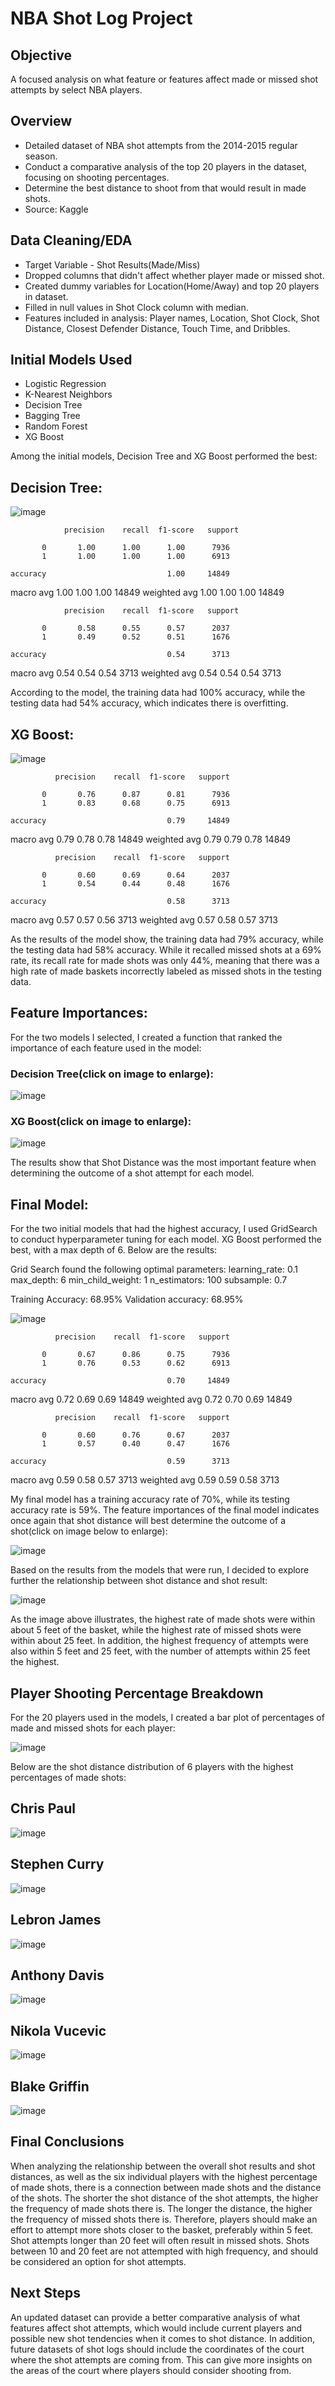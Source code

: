 # NBA Shot Log Project

## Objective

A focused analysis on what feature or features affect made or missed shot attempts by select NBA players. 

## Overview

* Detailed dataset of NBA shot attempts from the 2014-2015 regular season.
* Conduct a comparative analysis of the top 20 players in the dataset, focusing on shooting percentages.
* Determine the best distance to shoot from that would result in made shots.
* Source: Kaggle

## Data Cleaning/EDA

* Target Variable - Shot Results(Made/Miss)
* Dropped columns that didn't affect whether player made or missed shot.
* Created dummy variables for Location(Home/Away) and top 20 players in dataset.
* Filled in null values in Shot Clock column with median.
* Features included in analysis: Player names, Location, Shot Clock, Shot Distance, Closest Defender Distance, Touch Time, and Dribbles.

## Initial Models Used

* Logistic Regression
* K-Nearest Neighbors
* Decision Tree
* Bagging Tree
* Random Forest
* XG Boost

Among the initial models, Decision Tree and XG Boost performed the best: 

## Decision Tree:

![image](https://user-images.githubusercontent.com/77416319/135018466-58bf27cd-4dc9-4ae6-a052-51e24fe789bb.png)

                precision    recall  f1-score   support

           0       1.00      1.00      1.00      7936
           1       1.00      1.00      1.00      6913

    accuracy                           1.00     14849
   macro avg       1.00      1.00      1.00     14849
weighted avg       1.00      1.00      1.00     14849

                precision    recall  f1-score   support

           0       0.58      0.55      0.57      2037
           1       0.49      0.52      0.51      1676

    accuracy                           0.54      3713
   macro avg       0.54      0.54      0.54      3713
weighted avg       0.54      0.54      0.54      3713

According to the model, the training data had 100% accuracy, while the testing data had 54% accuracy, which indicates there is overfitting.

## XG Boost:

![image](https://user-images.githubusercontent.com/77416319/135196375-06459d76-db6d-45c4-bb4b-4b4cf57cf376.png)

              precision    recall  f1-score   support

           0       0.76      0.87      0.81      7936
           1       0.83      0.68      0.75      6913

    accuracy                           0.79     14849
   macro avg       0.79      0.78      0.78     14849
weighted avg       0.79      0.79      0.78     14849

              precision    recall  f1-score   support

           0       0.60      0.69      0.64      2037
           1       0.54      0.44      0.48      1676

    accuracy                           0.58      3713
   macro avg       0.57      0.57      0.56      3713
weighted avg       0.57      0.58      0.57      3713

As the results of the model show, the training data had 79% accuracy, while the testing data had 58% accuracy. While it recalled missed shots at a 69% rate, its recall rate for made shots was only 44%, meaning that there was a high rate of made baskets incorrectly labeled as missed shots in the testing data.  

## Feature Importances:

For the two models I selected, I created a function that ranked the importance of each feature used in the model:

### Decision Tree(click on image to enlarge):

![image](https://user-images.githubusercontent.com/77416319/135375174-d33581df-a916-467f-8f12-f58f9079a47c.png)

### XG Boost(click on image to enlarge):

![image](https://user-images.githubusercontent.com/77416319/135375231-a7909f6b-8da8-43b6-9e78-11fdf2e71d75.png)

The results show that Shot Distance was the most important feature when determining the outcome of a shot attempt for each model. 

## Final Model:

For the two initial models that had the highest accuracy, I used GridSearch to conduct hyperparameter tuning for each model. XG Boost performed the best, with a max depth of 6. Below are the results:

Grid Search found the following optimal parameters: 
learning_rate: 0.1
max_depth: 6
min_child_weight: 1
n_estimators: 100
subsample: 0.7

Training Accuracy: 68.95%
Validation accuracy: 68.95%

![image](https://user-images.githubusercontent.com/77416319/135382487-c2de19c1-ae09-403a-8d5f-ca39325919de.png)

              precision    recall  f1-score   support

           0       0.67      0.86      0.75      7936
           1       0.76      0.53      0.62      6913

    accuracy                           0.70     14849
   macro avg       0.72      0.69      0.69     14849
weighted avg       0.72      0.70      0.69     14849

              precision    recall  f1-score   support

           0       0.60      0.76      0.67      2037
           1       0.57      0.40      0.47      1676

    accuracy                           0.59      3713
   macro avg       0.59      0.58      0.57      3713
weighted avg       0.59      0.59      0.58      3713

My final model has a training accuracy rate of 70%, while its testing accuracy rate is 59%. The feature importances of the final model indicates once again that shot distance will best determine the outcome of a shot(click on image below to enlarge):

![image](https://user-images.githubusercontent.com/77416319/135382827-8dab3c20-ae97-45d0-8c7f-786c65c9db09.png)

Based on the results from the models that were run, I decided to explore further the relationship between shot distance and shot result:

![image](https://user-images.githubusercontent.com/77416319/135382997-80b19e71-c9c0-458e-af54-2a019a548036.png)

As the image above illustrates, the highest rate of made shots were within about 5 feet of the basket, while the highest rate of missed shots were within about 25 feet. In addition, the highest frequency of attempts were also within 5 feet and 25 feet, with the number of attempts within 25 feet the highest.

## Player Shooting Percentage Breakdown

For the 20 players used in the models, I created a bar plot of percentages of made and missed shots for each player:

![image](https://user-images.githubusercontent.com/77416319/135565357-1295b77e-9198-42df-b2c8-6c5964068c85.png)

Below are the shot distance distribution of 6 players with the highest percentages of made shots:

## Chris Paul

![image](https://user-images.githubusercontent.com/77416319/135569248-b8576603-8712-42aa-84e6-831ab1fdf8df.png)

## Stephen Curry

![image](https://user-images.githubusercontent.com/77416319/135569295-bf9a1b33-459c-416c-a1f7-78871a4d1af6.png)

## Lebron James

![image](https://user-images.githubusercontent.com/77416319/135569326-db17828e-1d00-4fcd-ac1b-8ba8797cd5a9.png)

## Anthony Davis

![image](https://user-images.githubusercontent.com/77416319/135569660-300da5fb-1f10-4fa3-835a-7daccf2e1911.png)

## Nikola Vucevic

![image](https://user-images.githubusercontent.com/77416319/135569698-ac4b989e-2f1b-46df-9753-aa4f9e998816.png)

## Blake Griffin

![image](https://user-images.githubusercontent.com/77416319/135729932-cc851d56-9feb-4fdd-8a54-67eeb09a908c.png)

## Final Conclusions

When analyzing the relationship between the overall shot results and shot distances, as well as the six individual players with the highest percentage of made shots, there is a connection between made shots and the distance of the shots. The shorter the shot distance of the shot attempts, the higher the frequency of made shots there is. The longer the distance, the higher the frequency of missed shots there is. Therefore, players should make an effort to attempt more shots closer to the basket, preferably within 5 feet. Shot attempts longer than 20 feet will often result in missed shots. Shots between 10 and 20 feet are not attempted with high frequency, and should be considered an option for shot attempts.

## Next Steps

An updated dataset can provide a better comparative analysis of what features affect shot attempts, which would include current players and possible new shot tendencies when it comes to shot distance. In addition, future datasets of shot logs should include the coordinates of the court where the shot attempts are coming from. This can give more insights on the areas of the court where players should consider shooting from.  
